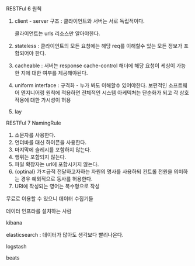 RESTFul 6 원칙

1. client - server 구조 : 클라이언트와 서버는 서로 독립적이다.

   클라이언트는 urls 리소스만 알아야한다.

2. stateless : 클라이언트의 모든 요청에는 해당 req를 이해할수 있는 모든 정보가 포함되어야 한다.

3. cacheable : 서버는 response cache-control 해더에 해당 요청이 케싱이 가능한 지에 대한 여부를 제공해야된다.

4. uniform interface : 규격화 - 누가 봐도 이해할수 있어야한다. 보편적인 소프트웨어 엔지니어링 원칙에 적용하면 전체적인 시스템 아케텍처는 단순화가 되고 각 상호작용에 대한 가시성이 허용

5. lay



RESTFul 7 NamingRule

1. 소문자를 사용한다.
2. 언더바를 대신 하이픈을 사용한다.
3. 마지막에 슬레시를 포함하지 않는다.
4. 행위는 포함되지 않는다.
5. 파일 확장자는 url에 포함시키지 않는다.
6. {optinal} 가ㅈ급적 전달하고자하는 자원의 명사를 사용하되 컨트롤 전원을 의미하는 경우 예외적으로 동사를 허용한다.
7. URI에 작성되는 영어는 복수형으로 작성



무료로 이용할 수 있으니 데이터 수집기들

데이터 인프라를 설치하는 사람

kibana

elasticsearch : 데이터가 많아도 생각보다 빨리나온다.

logstash

beats